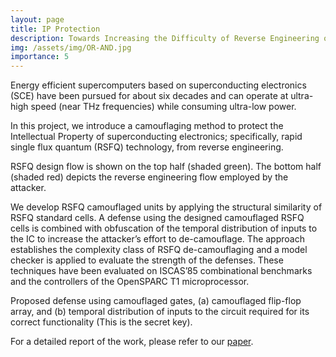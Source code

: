 ```yaml
---
layout: page
title: IP Protection
description: Towards Increasing the Difficulty of Reverse Engineering of RSFQ Circuits
img: /assets/img/OR-AND.jpg
importance: 5
---
```

Energy efficient supercomputers based on superconducting electronics (SCE) have been pursued for about six decades
and can operate at ultra-high speed (near THz frequencies) while consuming ultra-low power.

In this project, we introduce a camouflaging method to protect the Intellectual Property of superconducting electronics; specifically, rapid single
flux quantum (RSFQ) technology, from reverse engineering.

<div class="row">
    <div class="col-sm mt-3 mt-md-0">
        <img class="img-fluid rounded z-depth-1" src="{{ 'assets/img/THREAT_MODEL.jpeg' | relative_url }}" alt="" title="example image"/>
    </div>
</div>
<div class="caption">
    RSFQ design flow is shown on the top half (shaded green). The bottom half (shaded red) depicts the reverse engineering flow employed by the attacker.
</div>


 We develop RSFQ camouflaged units by applying the structural similarity of RSFQ standard cells. A defense using the designed camouflaged RSFQ cells is combined with obfuscation of the temporal distribution of inputs to the IC to increase the attacker’s effort to de-camouflage. The approach establishes the complexity class of RSFQ de-camouflaging and a model checker is applied to evaluate the strength of the defenses. These techniques have been evaluated on ISCAS’85 combinational benchmarks and the controllers of the OpenSPARC T1 microprocessor. 

<div class="row">
    <div class="col-sm mt-3 mt-md-0">
        <img class="img-fluid rounded z-depth-1" src="{{ 'assets/img/temporal_obfuscation2.jpeg' | relative_url }}" alt="" title="example image"/>
    </div>
</div>
<div class="caption">
    Proposed defense using camouflaged gates, (a) camouflaged flip-flop array, and (b) temporal distribution of inputs to the circuit required for its correct functionality (This is the secret key).
</div>

For a detailed report of the work, please refer to our [paper](https://ieeexplore.ieee.org/document/8663415).
